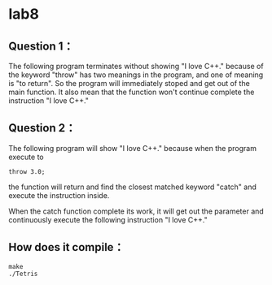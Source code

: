 # lab8
Question 1：
-----------
The following program terminates without showing "I love C++." because of the keyword "throw" has two meanings in the program, and one of meaning is "to return". So the program will immediately stoped and get out of the main function. It also mean that the function won't continue complete the instruction "I love C++."


Question 2：
-----------
The following program will show "I love C++." because when the program execute to 

    throw 3.0;

the function will return and find the closest matched keyword "catch" and execute the instruction inside.

When the catch function complete its work, it will get out the parameter and continuously execute the following instruction "I love C++."

How does it compile：
--------------------
    make
    ./Tetris
    
    
